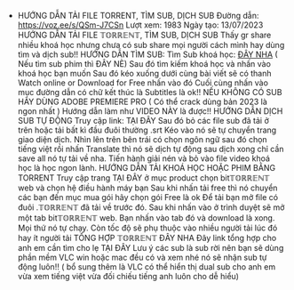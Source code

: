 - HƯỚNG DẪN TẢI FILE TORRENT, TÌM SUB, DỊCH SUB
  Đường dẫn:
  https://voz.ee/s/QSm-J7CSn
  Lượt xem: 1983
  Ngày tạo: 13/07/2023
  HƯỚNG DẪN TẢI FILE 𝕋𝕆ℝℝ𝔼ℕ𝕋, TÌM SUB, DỊCH SUB
  Thấy gr share nhiều khoá học nhưng chưa có sub share mọi người cách mình hay dùng tìm và dịch sub!!
  HƯỚNG DẪN TÌM SUB:
  Tìm Sub khoá học: [ĐÂY NHA](https://l.facebook.com/l.php?u=https%3A%2F%2Fonline-courses.club%2Fdmca%2F%3Ffbclid%3DIwAR3Ic3C9hihkUQAICoJSy2pv4iXiBo5IqLIwuXjyoAYQzlPc5RzAcCGyw1E&h=AT3ZycrOWJr-JH3toxEYLVs28fsSKjo7VacOLYv7WO8QYjl_CaXgSxD_LUM_6aQF4iMG5Ei5KFKraV4CJH5_YtLU_duML21xA-vRTSWzkbaUTlxqfgKcHlHaPsSqMz2VTY7rR7I9PQ&__tn__=-UK-R&c[0]=AT1A2mWBYFDJFQrwfXuMJjunlpLDv00D_2R_BIDpaYlCAyV-QymYB62t9trFwhe6QsaA-3meDPz84TOehvyakqLSgtDbQsAbKG--QjBG9SOKWEmtd9jST2na4fqIx7rJ4NlL-7RUjsbupkheNxytiIeBI-nbVTBfWJi27Go) ( Nếu tìm sub phim thì ĐÂY NÈ)
  Sau đó tìm kiếm khoá học và nhấn vào khoá học bạn muốn
  Sau đó kéo xuống dưới cùng bài viết sẽ có thanh Watch online or Download for Free nhấn vào đó
  Cuối cùng nhấn vào mục đường dẫn có chữ kết thúc là Subtitles là ok!!
  NẾU KHÔNG CÓ SUB HÃY DÙNG ADOBE PREMIERE PRO ( Có thể crack dùng bản 2023 là ngon nhất )
  Hướng dẫn làm như VIDEO NÀY là được!!
  HƯỚNG DẪN DỊCH SUB TỰ ĐỘNG
  Truy cập link: TẠI ĐÂY
  Sau đó bỏ các file sub đã tải ở trên hoặc tải bất kì đầu đuôi thường .srt
  Kéo vào nó sẽ tự chuyển trang giao diện dịch. Nhìn lên trên bên trái có chọn ngôn ngữ sau đó chọn tiếng việt rồi nhấn Translate thì nó sẽ dịch tự động sau dịch xong chỉ cần save all nó tự tải về nha. Tiến hành giải nén và bỏ vào file video khoá học là học ngon lành.
  HƯỚNG DẪN TẢI KHOÁ HỌC HOẶC PHIM BẰNG TORRENT
  Truy cập trang TẠI ĐÂY ở mục product chọn bit𝕋𝕆ℝℝ𝔼ℕ𝕋 web và chọn hệ điều hành máy bạn
  Sau khi nhấn tải free thì nó chuyển các bạn đến mục mua gói hãy chọn gói Free là ok
  Để tải bạn mở file có đuôi .𝕋𝕆ℝℝ𝔼ℕ𝕋 đã tải về trước đó. Sau khi nhấn vào ở trình duyệt sẽ mở một tab bit𝕋𝕆ℝℝ𝔼ℕ𝕋 web. Bạn nhấn vào tab đó và download là xong. Mọi thứ nó tự chạy. Còn tốc độ sẽ phụ thuộc vào nhiều người tải lúc đó hay ít người tải
  TỔNG HỢP 𝕋𝕆ℝℝ𝔼ℕ𝕋 ĐÂY NHA
  Đây link tổng hợp cho anh em cần tìm cho lẹ TẠI ĐÂY
  Lưu ý các sub là sub rời nên bạn sẽ dùng phần mềm VLC win hoặc mac đều có và xem nhé nó sẽ nhận sub tự động luôn!! ( bổ sung thêm là VLC có thể hiển thị dual sub cho anh em vừa xem tiếng việt vừa đối chiếu tiếng anh luôn cho dễ hiểu)